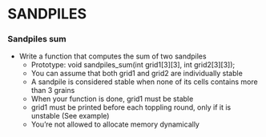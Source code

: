 # SANDPILES

### Sandpiles sum

- Write a function that computes the sum of two sandpiles
    - Prototype: void sandpiles_sum(int grid1[3][3], int grid2[3][3]);
    - You can assume that both grid1 and grid2 are individually stable
    - A sandpile is considered stable when none of its cells contains more than 3 grains
    - When your function is done, grid1 must be stable
    - grid1 must be printed before each toppling round, only if it is unstable (See example)
    - You’re not allowed to allocate memory dynamically